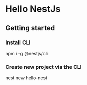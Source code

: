 # Hello NestJs

## Getting started
 
### Install CLI
 npm i -g @nestjs/cli
 
### Create new project via the CLI
 nest new hello-nest 
 